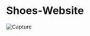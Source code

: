 # Shoes-Website
![Capture](https://user-images.githubusercontent.com/87219816/144245381-5b82e7c0-1196-4a72-8a7b-0cc41151a461.PNG)

##
